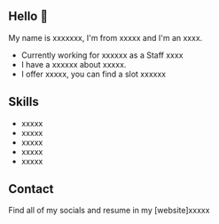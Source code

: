 ## Hello 👋

My name is xxxxxxx, I'm from xxxxx and I'm an xxxx.

* Currently working for xxxxxx as a Staff xxxx
* I have a xxxxxx about xxxxx.
* I offer xxxxx, you can find a slot xxxxxx

## Skills

* xxxxx
* xxxxx 
* xxxxx
* xxxxx
* xxxxx

## Contact

Find all of my socials and resume in my [website]xxxxx





<!--
https://rahuldkjain.github.io/gh-profile-readme-generator/


**vacaha182/vacaha182** is a ✨ _special_ ✨ repository because its `README.md` (this file) appears on your GitHub profile.
### Hi there 👋
Here are some ideas to get you started:

- 🔭 I’m currently working on ...
- 🌱 I’m currently learning ...
- 👯 I’m looking to collaborate on ...
- 🤔 I’m looking for help with ...
- 💬 Ask me about ...
- 📫 How to reach me: ...
- 😄 Pronouns: ...
- ⚡ Fun fact: ...
-->
